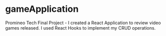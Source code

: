 # gameApplication
Promineo Tech Final Project - I created a React Application to review video games released. I used React Hooks to implement my CRUD operations. 
